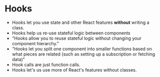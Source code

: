 # Hooks
- Hooks let you use state and other React features **without** writing a class.
- Hooks help us re-use stateful logic between components
- "Hooks allow you to reuse stateful logic without changing your component hierarchy."
- "Hooks let you split one component into smaller functions based on what pieces are related (such as setting up a subscription or fetching data)"
- Hook calls are just function calls. 
- Hooks let's us use more of React's features without classes. 

